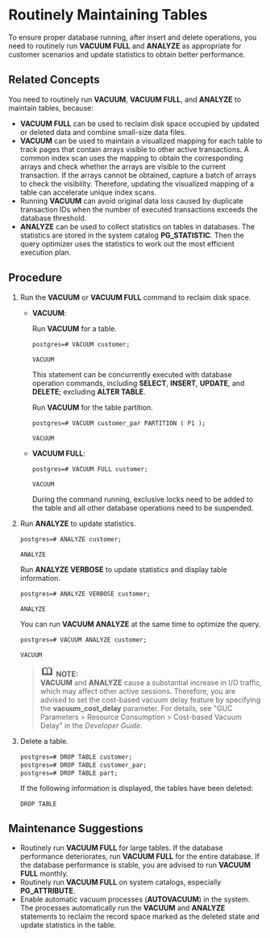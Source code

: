 # Routinely Maintaining Tables<a name="EN-US_TOPIC_0242215069"></a>

To ensure proper database running, after insert and delete operations, you need to routinely run  **VACUUM FULL**  and  **ANALYZE**  as appropriate for customer scenarios and update statistics to obtain better performance.

## Related Concepts<a name="en-us_topic_0237088810_en-us_topic_0111591987_en-us_topic_0085032190_en-us_topic_0059779302_section1275717610563"></a>

You need to routinely run  **VACUUM**,  **VACUUM FULL**, and  **ANALYZE**  to maintain tables, because:

-   **VACUUM FULL**  can be used to reclaim disk space occupied by updated or deleted data and combine small-size data files.
-   **VACUUM**  can be used to maintain a visualized mapping for each table to track pages that contain arrays visible to other active transactions. A common index scan uses the mapping to obtain the corresponding arrays and check whether the arrays are visible to the current transaction. If the arrays cannot be obtained, capture a batch of arrays to check the visibility. Therefore, updating the visualized mapping of a table can accelerate unique index scans.
-   Running  **VACUUM**  can avoid original data loss caused by duplicate transaction IDs when the number of executed transactions exceeds the database threshold.
-   **ANALYZE**  can be used to collect statistics on tables in databases. The statistics are stored in the system catalog  **PG\_STATISTIC**. Then the query optimizer uses the statistics to work out the most efficient execution plan.

## Procedure<a name="en-us_topic_0237088810_en-us_topic_0111591987_en-us_topic_0085032190_en-us_topic_0059779302_section97581768562"></a>

1.  Run the  **VACUUM**  or  **VACUUM FULL**  command to reclaim disk space.
    -   **VACUUM**:

        Run  **VACUUM**  for a table.

        ```
        postgres=# VACUUM customer;
        ```

        ```
        VACUUM
        ```

        This statement can be concurrently executed with database operation commands, including  **SELECT**,  **INSERT**,  **UPDATE**, and  **DELETE**; excluding  **ALTER TABLE**.

        Run  **VACUUM**  for the table partition.

        ```
        postgres=# VACUUM customer_par PARTITION ( P1 );
        ```

        ```
        VACUUM
        ```

    -   **VACUUM FULL**:

        ```
        postgres=# VACUUM FULL customer;
        ```

        ```
        VACUUM
        ```

        During the command running, exclusive locks need to be added to the table and all other database operations need to be suspended.

2.  Run  **ANALYZE**  to update statistics.

    ```
    postgres=# ANALYZE customer;
    ```

    ```
    ANALYZE
    ```

    Run  **ANALYZE VERBOSE**  to update statistics and display table information.

    ```
    postgres=# ANALYZE VERBOSE customer;
    ```

    ```
    ANALYZE
    ```

    You can run  **VACUUM ANALYZE**  at the same time to optimize the query.

    ```
    postgres=# VACUUM ANALYZE customer;
    ```

    ```
    VACUUM
    ```

    >![](public_sys-resources/icon-note.gif) **NOTE:**   
    >**VACUUM**  and  **ANALYZE**  cause a substantial increase in I/O traffic, which may affect other active sessions. Therefore, you are advised to set the cost-based vacuum delay feature by specifying the  **vacuum\_cost\_delay**  parameter. For details, see "GUC Parameters \> Resource Consumption \> Cost-based Vacuum Delay" in the  _Developer Guide_.  

3.  Delete a table.

    ```
    postgres=# DROP TABLE customer;
    postgres=# DROP TABLE customer_par;
    postgres=# DROP TABLE part;
    ```

    If the following information is displayed, the tables have been deleted:

    ```
    DROP TABLE
    ```


## Maintenance Suggestions<a name="en-us_topic_0237088810_en-us_topic_0111591987_en-us_topic_0085032190_en-us_topic_0059779302_section976110616566"></a>

-   Routinely run  **VACUUM FULL**  for large tables. If the database performance deteriorates, run  **VACUUM FULL**  for the entire database. If the database performance is stable, you are advised to run  **VACUUM FULL**  monthly.
-   Routinely run  **VACUUM FULL**  on system catalogs, especially  **PG\_ATTRIBUTE**.
-   Enable automatic vacuum processes \(**AUTOVACUUM**\) in the system. The processes automatically run the  **VACUUM**  and  **ANALYZE**  statements to reclaim the record space marked as the deleted state and update statistics in the table.

